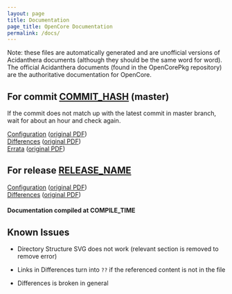 ```yaml
---
layout: page
title: Documentation
page_title: OpenCore Documentation
permalink: /docs/
---
```

Note: these files are automatically generated and are unofficial versions of Acidanthera documents (although they should be the same word for word). The official Acidanthera documents (found in the OpenCorePkg repository) are the authoritative documentation for OpenCore.

## For commit [COMMIT_HASH](https://github.com/acidanthera/OpenCorePkg/tree/COMMIT_HASH_FULL) (master)

If the commit does not match up with the latest commit in master branch, wait for about an hour and check again.

[Configuration](latest/Configuration.html) ([original PDF](https://github.com/acidanthera/OpenCorePkg/blob/COMMIT_HASH_FULL/Docs/Configuration.pdf))
<br>
[Differences](latest/Differences.html) ([original PDF](https://github.com/acidanthera/OpenCorePkg/blob/COMMIT_HASH_FULL/Docs/Differences/Differences.pdf))
<br>
[Errata](latest/Errata.html) ([original PDF](https://github.com/acidanthera/OpenCorePkg/blob/COMMIT_HASH_FULL/Docs/Errata/Errata.pdf))

## For release [RELEASE_NAME](https://github.com/acidanthera/OpenCorePkg/tree/RELEASE_NAME)

[Configuration](release/Configuration.html) ([original PDF](https://github.com/acidanthera/OpenCorePkg/blob/RELEASE_NAME/Docs/Configuration.pdf))
<br>
[Differences](release/Differences.html) ([original PDF](https://github.com/acidanthera/OpenCorePkg/blob/RELEASE_NAME/Docs/Differences/Differences.pdf))

#### Documentation compiled at COMPILE_TIME

## Known Issues

* Directory Structure SVG does not work (relevant section is removed to remove error)

* Links in Differences turn into `??` if the referenced content is not in the file

* Differences is broken in general
